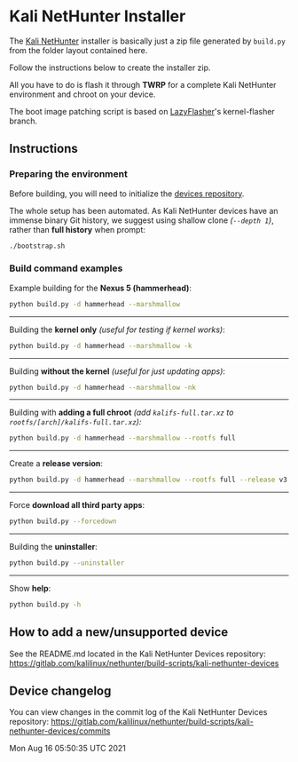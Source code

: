 # Kali NetHunter Installer

The [Kali NetHunter](https://www.kali.org/get-kali/#kali-mobile) installer is basically just a zip file generated by `build.py` from the folder layout contained here.

Follow the instructions below to create the installer zip.

All you have to do is flash it through **TWRP** for a complete Kali NetHunter environment and chroot on your device.

The boot image patching script is based on [LazyFlasher](https://github.com/jcadduono/lazyflasher)'s kernel-flasher branch.

## Instructions

### Preparing the environment

Before building, you will need to initialize the [devices repository](https://gitlab.com/kalilinux/nethunter/build-scripts/kali-nethunter-devices).

The whole setup has been automated. As Kali NetHunter devices have an immense binary Git history, we suggest using shallow clone _(`--depth 1`)_, rather than **full history** when prompt:

```bash
./bootstrap.sh
```

### Build command examples

Example building for the **Nexus 5 (hammerhead)**:

```bash
python build.py -d hammerhead --marshmallow
```

- - -

Building the **kernel only** _(useful for testing if kernel works)_:

```bash
python build.py -d hammerhead --marshmallow -k
```

- - -

Building **without the kernel** _(useful for just updating apps)_:

```bash
python build.py -d hammerhead --marshmallow -nk
```

- - -

Building with **adding a full chroot** _(add `kalifs-full.tar.xz` to `rootfs/[arch]/kalifs-full.tar.xz`):_

```bash
python build.py -d hammerhead --marshmallow --rootfs full
```

- - -

Create a **release version**:

```bash
python build.py -d hammerhead --marshmallow --rootfs full --release v3.0
```

- - -

Force **download all third party apps**:

```bash
python build.py --forcedown
```

- - -

Building the **uninstaller**:

```bash
python build.py --uninstaller
```

- - -

Show **help**:

```bash
python build.py -h
```

## How to add a new/unsupported device

See the README.md located in the Kali NetHunter Devices repository: https://gitlab.com/kalilinux/nethunter/build-scripts/kali-nethunter-devices

## Device changelog

You can view changes in the commit log of the Kali NetHunter Devices repository: https://gitlab.com/kalilinux/nethunter/build-scripts/kali-nethunter-devices/commits


Mon Aug 16 05:50:35 UTC 2021
